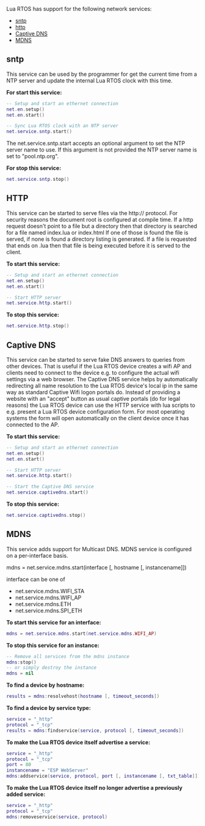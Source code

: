 Lua RTOS has support for the following network services:

* [sntp](#sntp)
* [http](#http)
* [Captive DNS](#captive-dns)
* [MDNS](#mdns)

## sntp

This service can be used by the programmer for get the current time from a NTP server and update the internal Lua RTOS clock with this time.

**For start this service:**

```lua
-- Setup and start an ethernet connection
net.en.setup()
net.en.start()

-- Sync Lua RTOS clock with an NTP server
net.service.sntp.start()
```

The net.service.sntp.start accepts an optional argument to set the NTP server name to use. If this argument is not provided the NTP server name is set to "pool.ntp.org".

**For stop this service:**

   ```lua
   net.service.sntp.stop()
   ```

## HTTP

This service can be started to serve files via the http:// protocol.
For security reasons the document root is configured at compile time.
If a http request doesn't point to a file but a directory then that directory is searched for a file named index.lua or index.html If one of those is found the file is served, if none is found a directory listing is generated.
If a file is requested that ends on .lua then that file is being executed before it is served to the client.

**To start this service:**

```lua
-- Setup and start an ethernet connection
net.en.setup()
net.en.start()

-- Start HTTP server
net.service.http.start()
```

**To stop this service:**

```lua
net.service.http.stop()
```

## Captive DNS

This service can be started to serve fake DNS answers to queries from other devices. That is useful if the Lua RTOS device creates a wifi AP and clients need to connect to the device e.g. to configure the actual wifi settings via a web browser. The Captive DNS service helps by automatically redirecting all name resolution to the Lua RTOS device's local ip in the same way as standard Captive Wifi logon portals do. Instead of providing a website with an "accept" button as usual captive portals (do for legal reasons) the Lua RTOS device can use the HTTP service with lua scripts to e.g. present a Lua RTOS device configuration form. For most operating systems the form will open automatically on the client device once it has connected to the AP.

**To start this service:**

```lua
-- Setup and start an ethernet connection
net.en.setup()
net.en.start()

-- Start HTTP server
net.service.http.start()

-- Start the Captive DNS service
net.service.captivedns.start()
```

**To stop this service:**

```lua
net.service.captivedns.stop()
```

## MDNS

This service adds support for Multicast DNS. MDNS service is configured on a per-interface basis.

mdns = net.service.mdns.start(interface [, hostname [, instancename]])

interface can be one of
* net.service.mdns.WIFI_STA
* net.service.mdns.WIFI_AP
* net.service.mdns.ETH
* net.service.mdns.SPI_ETH

**To start this service for an interface:**

```lua
mdns = net.service.mdns.start(net.service.mdns.WIFI_AP)
```

**To stop this service for an instance:**

```lua
-- Remove all services from the mdns instance
mdns:stop()
-- or simply destroy the instance
mdns = nil
```

**To find a device by hostname:**

```lua
results = mdns:resolvehost(hostname [, timeout_seconds])
```

**To find a device by service type:**

```lua
service = "_http"
protocol = "_tcp"
results = mdns:findservice(service, protocol [, timeout_seconds])
```

**To make the Lua RTOS device itself advertise a service:**

```lua
service = "_http"
protocol = "_tcp"
port = 80
instancename = "ESP WebServer"
mdns:addservice(service, protocol, port [, instancename [, txt_table]])
```

**To make the Lua RTOS device itself no longer advertise a previously added service:**

```lua
service = "_http"
protocol = "_tcp"
mdns:removeservice(service, protocol)
```